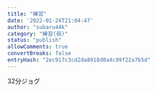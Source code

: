```yaml
---
title: "練習"
date: '2022-01-24T21:04:47'
author: "subaru44k"
category: "練習(弱)"
status: "publish"
allowComments: true
convertBreaks: false
entryHash: "2ec917c3cd2da8918d0a4c99f22a7b5d"
---
```

32分ジョグ
